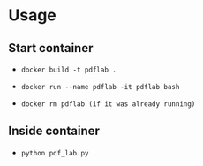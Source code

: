 # Usage

## Start container
- `docker build -t pdflab .`
- `docker run --name pdflab -it pdflab bash`

- `docker rm pdflab (if it was already running)`

## Inside container
- `python pdf_lab.py`
